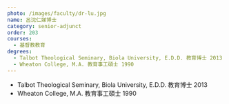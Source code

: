 ```yaml
---
photo: /images/faculty/dr-lu.jpg
name: 呂沈仁娣博士
category: senior-adjunct
order: 203
courses:
  - 基督教教育
degrees:
  - Talbot Theological Seminary, Biola University, E.D.D. 教育博士 2013
  - Wheaton College, M.A. 教育事工碩士 1990
---
```


- Talbot Theological Seminary, Biola University, E.D.D. 教育博士 2013
- Wheaton College, M.A. 教育事工碩士 1990
